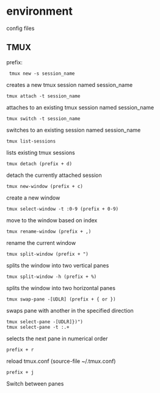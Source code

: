 # environment
config files

## TMUX
prefix: <C-j>

```
 tmux new -s session_name
```
creates a new tmux session named session_name

```
tmux attach -t session_name
```
attaches to an existing tmux session named session_name

```
tmux switch -t session_name
```
switches to an existing session named session_name

```
tmux list-sessions
```
lists existing tmux sessions

```
tmux detach (prefix + d)
```
detach the currently attached session

```
tmux new-window (prefix + c)
```
create a new window

```
tmux select-window -t :0-9 (prefix + 0-9)
```
move to the window based on index

```
tmux rename-window (prefix + ,)
```
rename the current window

```
tmux split-window (prefix + ")
```
splits the window into two vertical panes

```
tmux split-window -h (prefix + %)
```
splits the window into two horizontal panes

```
tmux swap-pane -[UDLR] (prefix + { or })
```
swaps pane with another in the specified direction

```
tmux select-pane -[UDLR]})")
tmux select-pane -t :.+
```
selects the next pane in numerical order

```
prefix + r
```
reload tmux.conf  (source-file ~/.tmux.conf)

```
prefix + j
```
Switch between panes
